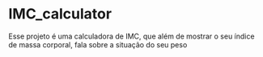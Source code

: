 # IMC_calculator
Esse projeto é uma calculadora de IMC, que além de mostrar o seu índice de massa corporal, fala sobre a situação do seu peso
